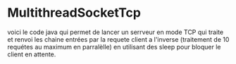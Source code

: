 # MultithreadSocketTcp
voici le code java qui permet de lancer un serrveur en mode TCP qui traite et renvoi les chaine entrées par la requete client a l'inverse (traitement de 10 requétes au maximum en parralèlle) en utilisant  des sleep  pour bloquer le client en attente.
